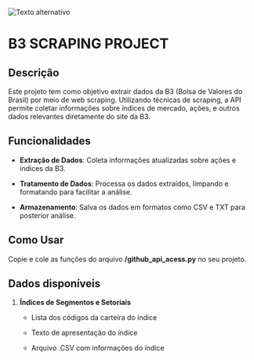 ![Texto alternativo](https://logodownload.org/wp-content/uploads/2019/08/b3-logo-5.png)

# B3 SCRAPING PROJECT

## Descrição
Este projeto tem como objetivo extrair dados da B3 (Bolsa de Valores do Brasil) por meio de web scraping. Utilizando técnicas de scraping, a API permite coletar informações sobre índices de mercado, ações, e outros dados relevantes diretamente do site da B3.

## Funcionalidades

- **Extração de Dados**: Coleta informações atualizadas sobre ações e índices da B3.

- **Tratamento de Dados**: Processa os dados extraídos, limpando e formatando para facilitar a análise.

- **Armazenamento**: Salva os dados em formatos como CSV e TXT para posterior análise.

## Como Usar

Copie e cole as funções do arquivo **/github_api_acess.py** no seu projeto.

## Dados disponíveis

1. **Índices de Segmentos e Setoriais**

    - Lista dos códigos da carteira do índice

    - Texto de apresentação do índice
    
    - Arquivo .CSV com informações do índice